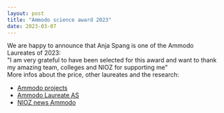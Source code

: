 ```yaml
---
layout: post
title: "Ammodo science award 2023"
date: 2023-03-07
---
```


We are happy to announce that Anja Spang is one of the Ammodo Laureates of 2023:<br/>
"I am very grateful to have been selected for this award and want to thank my amazing team, colleges and NIOZ for supporting me" <br/>
More infos about the price, other laureates and the research:<br/>
- <a href= "https://www.ammodo.org/en/projects/">Ammodo projects</a><br/>
- <a href= "https://www.ammodo.org/en/projecten/anja-spang-laureate/">Ammodo Laureate AS</a><br/>
- <a href= "https://www.nioz.nl/en/news/nioz-researcher-anja-spang-wins-2023-ammodo-science-award">NIOZ news Ammodo</a><br/>

